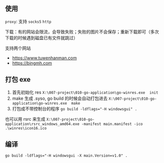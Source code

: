 
## 使用

`proxy`: 支持 `socks5` `http`

下载：有的网站会限流，会导致失败；失败的图片不会保存；重新下载即可（多次下载的时候遇到磁盘已有文件就跳过）

支持两个网站
- https://www.tuwenhanman.com
- https://bingmh.com


## 打包 exe

1. 首先初始化 res
`X:\007-project\010-go-application\go-winres.exe  init`
2. make 生成 .syso, go build 的时候会自动打包进去
`X:\007-project\010-go-application\go-winres.exe  make`
3. 打包成不带控制台的程序 `go build -ldflags="-H windowsgui" .`


也可以用 rsrc 来生成
`X:\007-project\010-go-application\rsrc_windows_amd64.exe -manifest main.manifest -ico .\winres\icon16.ico`

## 编译

`go build -ldflags="-H windowsgui -X main.Version=v1.0" .`